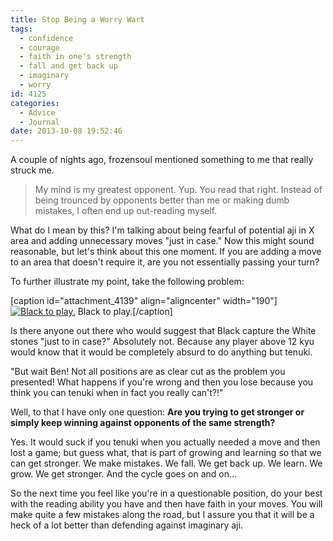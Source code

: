 ```yaml
---
title: Stop Being a Worry Wart
tags:
  - confidence
  - courage
  - faith in one's strength
  - fall and get back up
  - imaginary
  - worry
id: 4125
categories:
  - Advice
  - Journal
date: 2013-10-08 19:52:46
---
```


A couple of nights ago, frozensoul mentioned something to me that really struck me.
> My mind is my greatest opponent.
Yup. You read that right. Instead of being trounced by opponents better than me or making dumb mistakes, I often end up out-reading myself.

What do I mean by this? I'm talking about being fearful of potential aji in X area and adding unnecessary moves "just in case." Now this might sound reasonable, but let's think about this one moment. If you are adding a move to an area that doesn't require it, are you not essentially passing your turn?

To further illustrate my point, take the following problem:

[caption id="attachment_4139" align="aligncenter" width="190"][![Black to play.](http://www.bengozen.com/wp-content/uploads/2013/10/deadgroup.png)](http://www.bengozen.com/wp-content/uploads/2013/10/deadgroup.png) Black to play.[/caption]

Is there anyone out there who would suggest that Black capture the White stones "just to in case?" Absolutely not. Because any player above 12 kyu would know that it would be completely absurd to do anything but tenuki.

"But wait Ben! Not all positions are as clear cut as the problem you presented! What happens if you're wrong and then you lose because you think you can tenuki when in fact you really can't?!"

Well, to that I have only one question: **Are you trying to get stronger or simply keep winning against opponents of the same strength?**

Yes. It would suck if you tenuki when you actually needed a move and then lost a game; but guess what, that is part of growing and learning so that we can get stronger. We make mistakes. We fall. We get back up. We learn. We grow. We get stronger. And the cycle goes on and on...

So the next time you feel like you're in a questionable position, do your best with the reading ability you have and then have faith in your moves. You will make quite a few mistakes along the road, but I assure you that it will be a heck of a lot better than defending against imaginary aji.